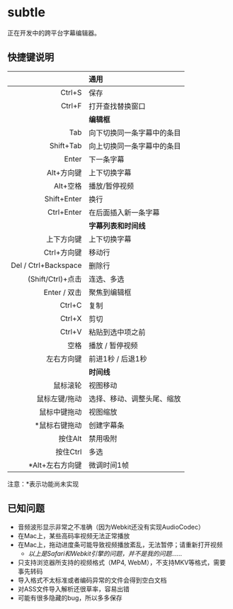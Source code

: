 # subtle

正在开发中的跨平台字幕编辑器。

## 快捷键说明

|| **通用** |
|--:|:--|
| Ctrl+S | 保存 |
| Ctrl+F | 打开查找替换窗口 |
|| **编辑框** |
| Tab  | 向下切换同一条字幕中的条目 |
| Shift+Tab |  向上切换同一条字幕中的条目|
| Enter  | 下一条字幕 |
| Alt+方向键  | 上下切换字幕 |
| Alt+空格  | 播放/暂停视频 |
| Shift+Enter | 换行 |
| Ctrl+Enter | 在后面插入新一条字幕 |
|  | **字幕列表和时间线** |
| 上下方向键 | 上下切换字幕 |
| Ctrl+方向键 | 移动行 |
| Del / Ctrl+Backspace | 删除行 |
| (Shift/Ctrl)+点击 | 连选、多选 |
| Enter / 双击 | 聚焦到编辑框 |
| Ctrl+C | 复制 |
| Ctrl+X | 剪切 |
| Ctrl+V | 粘贴到选中项之前 |
| 空格 | 播放 / 暂停视频 |
| 左右方向键 | 前进1秒 / 后退1秒 |
|  | **时间线** |
| 鼠标滚轮 | 视图移动 |
| 鼠标左键/拖动 | 选择、移动、调整头尾、缩放 |
| 鼠标中键拖动 | 视图缩放 |
| *鼠标右键拖动 | 创建字幕条 |
| 按住Alt | 禁用吸附 |
| 按住Ctrl | 多选 |
| *Alt+左右方向键 | 微调时间1帧 |

注意：*表示功能尚未实现

## 已知问题

- 音频波形显示非常之不准确（因为Webkit还没有实现AudioCodec）
- 在Mac上，某些高码率视频无法正常播放
- 在Mac上，拖动进度条可能导致视频播放紊乱，无法暂停；请重新打开视频
	- *以上是Safari和Webkit引擎的问题，并不是我的问题……*
- 只支持浏览器所支持的视频格式（MP4, WebM），不支持MKV等格式，需要事先转码
- 导入格式不太标准或者编码异常的文件会得到空白文档
- 对ASS文件导入解析还很草率，容易出错
- 可能有很多隐藏的bug，所以多多保存